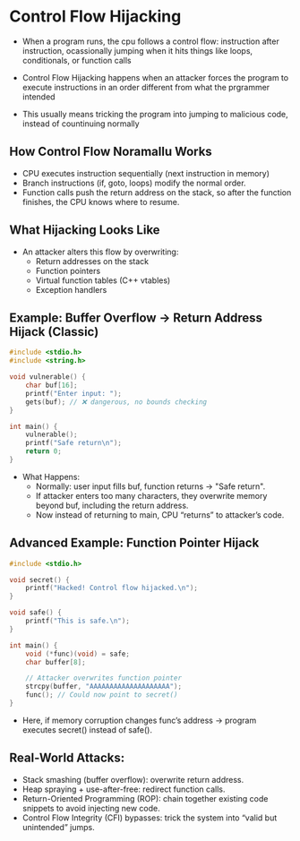 # Control Flow Hijacking

- When a program runs, the cpu follows a control flow: instruction after instruction, ocassionally jumping when it hits things like loops, conditionals, or function calls

- Control Flow Hijacking happens when an attacker forces the program to execute instructions in an order different from what the prgrammer intended

- This usually means tricking the program into jumping to malicious code, instead of countinuing normally

## How Control Flow Noramallu Works
- CPU executes instruction sequentially (next instruction in memory)
- Branch instructions (if, goto, loops) modify the normal order.
- Function calls push the return address on the stack, so after the function finishes, the CPU knows where to resume.

## What Hijacking Looks Like
- An attacker alters this flow by overwriting:
    - Return addresses on the stack
    - Function pointers
    - Virtual function tables (C++ vtables)
    - Exception handlers

## Example: Buffer Overflow -> Return Address Hijack (Classic)
```c
#include <stdio.h>
#include <string.h>

void vulnerable() {
    char buf[16];
    printf("Enter input: ");
    gets(buf); // ❌ dangerous, no bounds checking
}

int main() {
    vulnerable();
    printf("Safe return\n");
    return 0;
}
```
- What Happens:
    - Normally: user input fills buf, function returns → "Safe return".
    - If attacker enters too many characters, they overwrite memory beyond buf, including the return address.
    - Now instead of returning to main, CPU “returns” to attacker’s code.

## Advanced Example: Function Pointer Hijack
```c
#include <stdio.h>

void secret() {
    printf("Hacked! Control flow hijacked.\n");
}

void safe() {
    printf("This is safe.\n");
}

int main() {
    void (*func)(void) = safe;
    char buffer[8];

    // Attacker overwrites function pointer
    strcpy(buffer, "AAAAAAAAAAAAAAAAAAAA"); 
    func(); // Could now point to secret()
}
```
- Here, if memory corruption changes func’s address → program executes secret() instead of safe().


## Real-World Attacks:
- Stack smashing (buffer overflow): overwrite return address.
- Heap spraying + use-after-free: redirect function calls.
- Return-Oriented Programming (ROP): chain together existing code snippets to avoid injecting new code.
- Control Flow Integrity (CFI) bypasses: trick the system into “valid but unintended” jumps.

